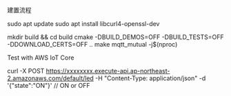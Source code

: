 建置流程

sudo apt update
sudo apt install libcurl4-openssl-dev


mkdir build && cd build
cmake -DBUILD_DEMOS=OFF -DBUILD_TESTS=OFF -DDOWNLOAD_CERTS=OFF ..
make mqtt_mutual -j$(nproc)

Test with AWS IoT Core

curl -X POST https://xxxxxxxx.execute-api.ap-northeast-2.amazonaws.com/default/led -H "Content-Type: application/json" -d '{"state":"ON"}' // ON or OFF
